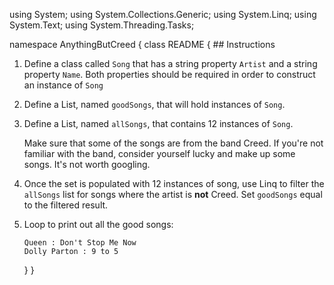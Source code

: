 ﻿using System;
using System.Collections.Generic;
using System.Linq;
using System.Text;
using System.Threading.Tasks;

namespace AnythingButCreed
{
    class README
    {
    ## Instructions

1. Define a class called `Song` that has a string property `Artist` and a string property `Name`. Both properties should be required in order to construct an instance of `Song`
2. Define a List, named `goodSongs`, that will hold instances of `Song`.
3. Define a List, named `allSongs`, that contains 12 instances of `Song`.

    Make sure that some of the songs are from the band Creed. If you're not familiar with the band, consider yourself lucky and make up some songs. It's not worth googling.

4. Once the set is populated with 12 instances of song, use Linq to filter the `allSongs` list for songs where the artist is **not** Creed. Set `goodSongs` equal to the filtered result.
5. Loop to print out all the good songs:

    ```
    Queen : Don't Stop Me Now
    Dolly Parton : 9 to 5
    ```
    }
}
